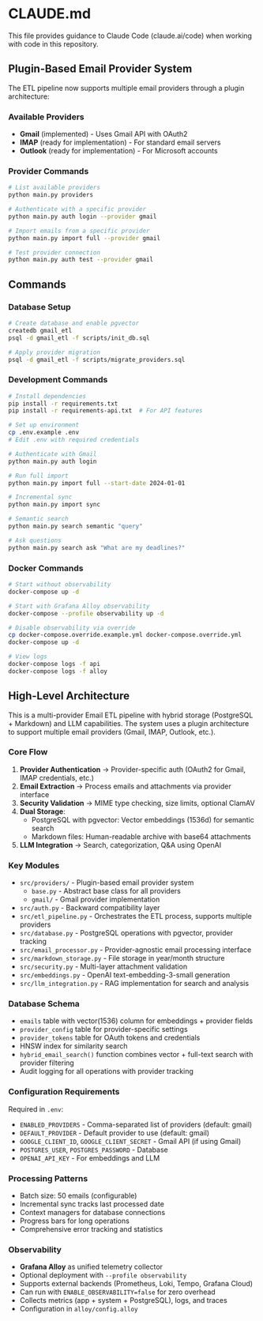 # CLAUDE.md

This file provides guidance to Claude Code (claude.ai/code) when working with code in this repository.

## Plugin-Based Email Provider System

The ETL pipeline now supports multiple email providers through a plugin architecture:

### Available Providers
- **Gmail** (implemented) - Uses Gmail API with OAuth2
- **IMAP** (ready for implementation) - For standard email servers
- **Outlook** (ready for implementation) - For Microsoft accounts

### Provider Commands
```bash
# List available providers
python main.py providers

# Authenticate with a specific provider
python main.py auth login --provider gmail

# Import emails from a specific provider
python main.py import full --provider gmail

# Test provider connection
python main.py auth test --provider gmail
```

## Commands

### Database Setup
```bash
# Create database and enable pgvector
createdb gmail_etl
psql -d gmail_etl -f scripts/init_db.sql

# Apply provider migration
psql -d gmail_etl -f scripts/migrate_providers.sql
```

### Development Commands
```bash
# Install dependencies
pip install -r requirements.txt
pip install -r requirements-api.txt  # For API features

# Set up environment
cp .env.example .env
# Edit .env with required credentials

# Authenticate with Gmail
python main.py auth login

# Run full import
python main.py import full --start-date 2024-01-01

# Incremental sync
python main.py import sync

# Semantic search
python main.py search semantic "query"

# Ask questions
python main.py search ask "What are my deadlines?"
```

### Docker Commands
```bash
# Start without observability
docker-compose up -d

# Start with Grafana Alloy observability
docker-compose --profile observability up -d

# Disable observability via override
cp docker-compose.override.example.yml docker-compose.override.yml
docker-compose up -d

# View logs
docker-compose logs -f api
docker-compose logs -f alloy
```

## High-Level Architecture

This is a multi-provider Email ETL pipeline with hybrid storage (PostgreSQL + Markdown) and LLM capabilities. The system uses a plugin architecture to support multiple email providers (Gmail, IMAP, Outlook, etc.).

### Core Flow
1. **Provider Authentication** → Provider-specific auth (OAuth2 for Gmail, IMAP credentials, etc.)
2. **Email Extraction** → Process emails and attachments via provider interface
3. **Security Validation** → MIME type checking, size limits, optional ClamAV
4. **Dual Storage**:
   - PostgreSQL with pgvector: Vector embeddings (1536d) for semantic search
   - Markdown files: Human-readable archive with base64 attachments
5. **LLM Integration** → Search, categorization, Q&A using OpenAI

### Key Modules
- `src/providers/` - Plugin-based email provider system
  - `base.py` - Abstract base class for all providers
  - `gmail/` - Gmail provider implementation
- `src/auth.py` - Backward compatibility layer
- `src/etl_pipeline.py` - Orchestrates the ETL process, supports multiple providers
- `src/database.py` - PostgreSQL operations with pgvector, provider tracking
- `src/email_processor.py` - Provider-agnostic email processing interface
- `src/markdown_storage.py` - File storage in year/month structure
- `src/security.py` - Multi-layer attachment validation
- `src/embeddings.py` - OpenAI text-embedding-3-small generation
- `src/llm_integration.py` - RAG implementation for search and analysis

### Database Schema
- `emails` table with vector(1536) column for embeddings + provider fields
- `provider_config` table for provider-specific settings
- `provider_tokens` table for OAuth tokens and credentials
- HNSW index for similarity search
- `hybrid_email_search()` function combines vector + full-text search with provider filtering
- Audit logging for all operations with provider tracking

### Configuration Requirements
Required in `.env`:
- `ENABLED_PROVIDERS` - Comma-separated list of providers (default: gmail)
- `DEFAULT_PROVIDER` - Default provider to use (default: gmail)
- `GOOGLE_CLIENT_ID`, `GOOGLE_CLIENT_SECRET` - Gmail API (if using Gmail)
- `POSTGRES_USER`, `POSTGRES_PASSWORD` - Database
- `OPENAI_API_KEY` - For embeddings and LLM

### Processing Patterns
- Batch size: 50 emails (configurable)
- Incremental sync tracks last processed date
- Context managers for database connections
- Progress bars for long operations
- Comprehensive error tracking and statistics

### Observability
- **Grafana Alloy** as unified telemetry collector
- Optional deployment with `--profile observability`
- Supports external backends (Prometheus, Loki, Tempo, Grafana Cloud)
- Can run with `ENABLE_OBSERVABILITY=false` for zero overhead
- Collects metrics (app + system + PostgreSQL), logs, and traces
- Configuration in `alloy/config.alloy`